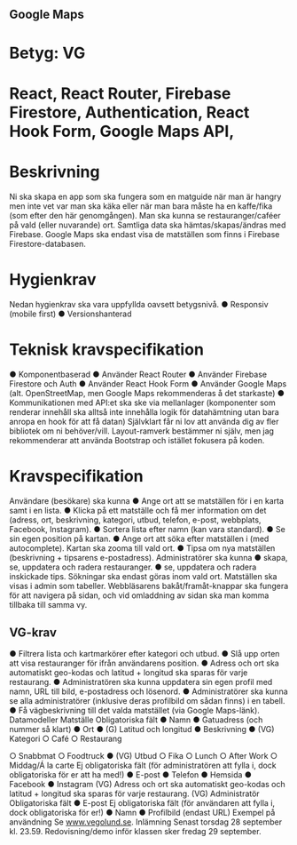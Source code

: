 ## Google Maps 

# Betyg: VG 

# React, React Router, Firebase Firestore, Authentication, React Hook Form, Google Maps API, 
# Beskrivning
Ni ska skapa en app som ska fungera som en matguide när man är hangry men inte vet var
man ska käka eller när man bara måste ha en kaffe/fika (som efter den här genomgången). Man ska kunna se restauranger/caféer på vald (eller nuvarande) ort.
Samtliga data ska hämtas/skapas/ändras med Firebase. Google Maps ska endast visa de matställen som finns i Firebase Firestore-databasen.

# Hygienkrav
Nedan hygienkrav ska vara uppfyllda oavsett betygsnivå.
● Responsiv (mobile first)
● Versionshanterad 

# Teknisk kravspecifikation
● Komponentbaserad
● Använder React Router
● Använder Firebase Firestore och Auth
● Använder React Hook Form
● Använder Google Maps (alt. OpenStreetMap, men Google Maps rekommenderas å det starkaste)
● Kommunikationen med API:et ska ske via mellanlager (komponenter som renderar innehåll ska alltså inte innehålla logik för datahämtning utan bara anropa en hook för att få datan)
Självklart får ni lov att använda dig av fler bibliotek om ni behöver/vill. Layout-ramverk bestämmer ni själv, men jag rekommenderar att använda Bootstrap och istället fokusera på koden.

# Kravspecifikation
Användare (besökare) ska kunna
● Ange ort att se matställen för i en karta samt i en lista.
● Klicka på ett matställe och få mer information om det (adress, ort, beskrivning,
kategori, utbud, telefon, e-post, webbplats, Facebook, Instagram).
 ● Sortera lista efter namn (kan vara standard).
● Se sin egen position på kartan.
● Ange ort att söka efter matställen i (med autocomplete). Kartan ska zooma till vald
ort.
● Tipsa om nya matställen (beskrivning + tipsarens e-postadress).
Administratörer ska kunna
● skapa, se, uppdatera och radera restauranger.
● se, uppdatera och radera inskickade tips.
Sökningar ska endast göras inom vald ort.
Matställen ska visas i admin som tabeller.
Webbläsarens bakåt/framåt-knappar ska fungera för att navigera på sidan, och vid omladdning av sidan ska man komma tillbaka till samma vy.

## VG-krav
● Filtrera lista och kartmarkörer efter kategori och utbud.
● Slå upp orten att visa restauranger för ifrån användarens position.
● Adress och ort ska automatiskt geo-kodas och latitud + longitud ska sparas för varje
restaurang.
● Administratören ska kunna uppdatera sin egen profil med namn, URL till bild,
e-postadress och lösenord.
● Administratörer ska kunna se alla administratörer (inklusive deras profilbild om sådan
finns) i en tabell.
● Få vägbeskrivning till det valda matstället (via Google Maps-länk).
Datamodeller
Matställe
Obligatoriska fält
● Namn
● Gatuadress (och nummer så klart)
● Ort
● (G) Latitud och longitud
● Beskrivning
● (VG) Kategori
○ Café
○ Restaurang
 
 ○ Snabbmat
○ Foodtruck ● (VG) Utbud
○ Fika
○ Lunch
○ After Work
○ Middag/Á la carte
Ej obligatoriska fält
(för administratören att fylla i, dock obligatoriska för er att ha med!)
● E-post
● Telefon
● Hemsida ● Facebook ● Instagram
(VG) Adress och ort ska automatiskt geo-kodas och latitud + longitud ska sparas för varje restaurang.
(VG) Administratör Obligatoriska fält
● E-post
Ej obligatoriska fält
(för användaren att fylla i, dock obligatoriska för er!)
● Namn
● Profilbild (endast URL)
Exempel på användning Se www.vegolund.se.
Inlämning
Senast torsdag 28 september kl. 23.59. Redovisning/demo inför klassen sker fredag 29 september.
